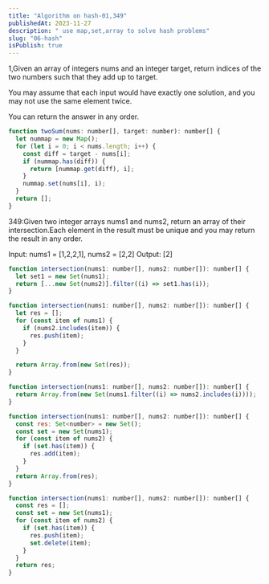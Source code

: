 ```yaml
---
title: "Algorithm on hash-01,349"
publishedAt: 2023-11-27
description: " use map,set,array to solve hash problems"
slug: "06-hash"
isPublish: true
---
```


1,Given an array of integers nums and an integer target, return indices of the two numbers such that they add up to target.

You may assume that each input would have exactly one solution, and you may not use the same element twice.

You can return the answer in any order.

```js
function twoSum(nums: number[], target: number): number[] {
  let nummap = new Map();
  for (let i = 0; i < nums.length; i++) {
    const diff = target - nums[i];
    if (nummap.has(diff)) {
      return [nummap.get(diff), i];
    }
    nummap.set(nums[i], i);
  }
  return [];
}
```

349:Given two integer arrays nums1 and nums2, return an array of their intersection.Each element in the result must be unique and you may return the result in any order.

Input: nums1 = [1,2,2,1], nums2 = [2,2]
Output: [2]

```js
function intersection(nums1: number[], nums2: number[]): number[] {
  let set1 = new Set(nums1);
  return [...new Set(nums2)].filter((i) => set1.has(i));
}
```

```js
function intersection(nums1: number[], nums2: number[]): number[] {
  let res = [];
  for (const item of nums1) {
    if (nums2.includes(item)) {
      res.push(item);
    }
  }

  return Array.from(new Set(res));
}
```

```js
function intersection(nums1: number[], nums2: number[]): number[] {
  return Array.from(new Set(nums1.filter((i) => nums2.includes(i))));
}
```

```js
function intersection(nums1: number[], nums2: number[]): number[] {
  const res: Set<number> = new Set();
  const set = new Set(nums1);
  for (const item of nums2) {
    if (set.has(item)) {
      res.add(item);
    }
  }
  return Array.from(res);
}
```

```js
function intersection(nums1: number[], nums2: number[]): number[] {
  const res = [];
  const set = new Set(nums1);
  for (const item of nums2) {
    if (set.has(item)) {
      res.push(item);
      set.delete(item);
    }
  }
  return res;
}
```
